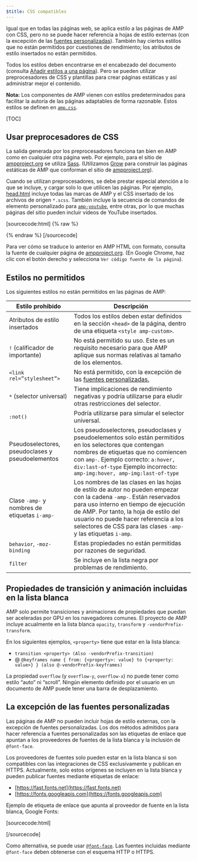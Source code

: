 ```yaml
---
$title: CSS compatibles
---
```


Igual que en todas las páginas web, se aplica estilo a las páginas de AMP con CSS, pero no se puede hacer referencia a hojas de estilo externas
(con la excepción de las [fuentes personalizadas](#la-excepcion-de-las-fuentes-personalizadas)).
También hay ciertos estilos que no están permitidos por cuestiones de rendimiento;
los atributos de estilo insertados no están permitidos.

Todos los estilos deben encontrarse en el encabezado del documento
(consulta [Añadir estilos a una página](/docs/guides/validate.html#add-styles-to-a-page)).
Pero se pueden utilizar preprocesadores de CSS y plantillas para crear páginas estáticas
y así administrar mejor el contenido.

**Nota:**
Los componentes de AMP vienen con estilos predeterminados
para facilitar la autoría de las páginas adaptables de forma razonable.
Estos estilos se definen en
[`amp.css`](https://github.com/ampproject/amphtml/blob/master/css/amp.css).

[TOC]

## Usar preprocesadores de CSS

La salida generada por los preprocesadores funciona tan bien en AMP como en cualquier otra página web.
Por ejemplo, para el sitio de [ampproject.org](https://www.ampproject.org/) se utiliza
[Sass](http://sass-lang.com/).
(Utilizamos [Grow](http://grow.io/) para construir las páginas estáticas de AMP
que conforman el sitio de [ampproject.org](https://www.ampproject.org/)).

Cuando se utilizan preprocesadores,
se debe prestar especial atención a lo que se incluye, y cargar solo lo que utilicen las páginas.
Por ejemplo,
[head.html](https://github.com/ampproject/docs/blob/master/views/partials/head.html)
incluye todas las marcas de AMP y el CSS insertado de los archivos de origen `*.scss`.
También incluye la secuencia de comandos de elemento personalizado para
[`amp-youtube`](/docs/reference/extended/amp-youtube.html), entre otras, por lo que muchas páginas del sitio pueden incluir vídeos de YouTube insertados.

[sourcecode:html] {% raw %}
<head>
  <meta charset="utf-8">
  <meta name="viewport" content="width=device-width,minimum-scale=1,initial-scale=1">
  <meta content="IE=Edge" http-equiv="X-UA-Compatible">
  <meta property="og:description" content="{% if doc.description %}{{doc.description}} – {% endif %}Accelerated Mobile Pages Project">
  <meta name="description" content="{% if doc.description %}{{doc.description}} – {% endif %}Accelerated Mobile Pages Project">

  <title>Accelerated Mobile Pages Project</title>
  <link rel="shortcut icon" href="/static/img/amp_favicon.png">
  <link rel="canonical" href="https://www.ampproject.org{{doc.url.path}}">
  <link href="https://fonts.googleapis.com/css?family=Roboto:200,300,400,500,700" rel="stylesheet" type="text/css">
  <style amp-custom>
  {% include "/assets/css/main.min.css" %}
  </style>

  <style amp-boilerplate>body{-webkit-animation:-amp-start 8s steps(1,end) 0s 1 normal both;-moz-animation:-amp-start 8s steps(1,end) 0s 1 normal both;-ms-animation:-amp-start 8s steps(1,end) 0s 1 normal both;animation:-amp-start 8s steps(1,end) 0s 1 normal both}@-webkit-keyframes -amp-start{from{visibility:hidden}to{visibility:visible}}@-moz-keyframes -amp-start{from{visibility:hidden}to{visibility:visible}}@-ms-keyframes -amp-start{from{visibility:hidden}to{visibility:visible}}@-o-keyframes -amp-start{from{visibility:hidden}to{visibility:visible}}@keyframes -amp-start{from{visibility:hidden}to{visibility:visible}}</style><noscript><style amp-boilerplate>body{-webkit-animation:none;-moz-animation:none;-ms-animation:none;animation:none}</style></noscript>
  <script async src="https://cdn.ampproject.org/v0.js"></script>
  <script async custom-element="amp-carousel" src="https://cdn.ampproject.org/v0/amp-carousel-0.1.js"></script>
  <script async custom-element="amp-analytics" src="https://cdn.ampproject.org/v0/amp-analytics-0.1.js"></script>
  <script async custom-element="amp-lightbox" src="https://cdn.ampproject.org/v0/amp-lightbox-0.1.js"></script>
  <script async custom-element="amp-youtube" src="https://cdn.ampproject.org/v0/amp-youtube-0.1.js"></script>
  <script async custom-element="amp-sidebar" src="https://cdn.ampproject.org/v0/amp-sidebar-0.1.js"></script>
  <script async custom-element="amp-iframe" src="https://cdn.ampproject.org/v0/amp-iframe-0.1.js"></script>
</head>
{% endraw %} [/sourcecode]

Para ver cómo se traduce lo anterior en AMP HTML con formato,
consulta la fuente de cualquier página de [ampproject.org](https://www.ampproject.org/).
(En Google Chrome, haz clic con el botón derecho y selecciona `Ver código fuente de la página`).

## Estilos no permitidos

Los siguientes estilos no están permitidos en las páginas de AMP:

<table>
  <thead>
    <tr>
      <th data-th="Banned style">Estilo prohibido</th>
      <th data-th="Description">Descripción</th>
    </tr>
  </thead>
  <tbody>
    <tr>
      <td data-th="Banned style">Atributos de estilo insertados</td>
      <td data-th="Description">Todos los estilos deben estar definidos en la sección <code>&lt;head&gt;</code> de la página,       	dentro de una etiqueta <code>&lt;style amp-custom&gt;</code>.</td>
    </tr>
    <tr>
      <td data-th="Banned style"><code>!</code> (calificador de importante) </td>
      <td data-th="Description">No está permitido su uso.
      Este es un requisito necesario para que AMP aplique sus normas relativas al tamaño de los elementos.</td>
    </tr>
    <tr>
      <td data-th="Banned style"><code>&lt;link rel=”stylesheet”&gt;</code></td>
      <td data-th="Description">No está permitido, con la excepción de las <a href="#the-custom-fonts-exception">fuentes personalizadas.</td>
    </tr>
    <tr>
      <td data-th="Banned style"><code>*</code> (selector universal)</td>
      <td data-th="Description">Tiene implicaciones de rendimiento negativas y podría utilizarse para eludir otras restricciones del selector.</td>
    </tr>
    <tr>
      <td data-th="Banned style"><code>:not()</code></td>
      <td data-th="Description">Podría utilizarse para simular el selector universal.</td>
    </tr>
    <tr>
      <td data-th="Banned style">Pseudoselectores, pseudoclases y pseudoelementos</td>
      <td data-th="Description">Los pseudoselectores, pseudoclases y pseudoelementos solo están permitidos en los selectores que contengan nombres de etiquetas que no comiencen con <code>amp-</code>.
      Ejemplo correcto: <code>a:hover, div:last-of-type</code>
      Ejemplo incorrecto: <code>amp-img:hover, amp-img:last-of-type</code></td>
    </tr>
    <tr>
      <td data-th="Banned style">Clase <code>-amp-</code> y nombres de etiquetas <code>i-amp-</code></td>
      <td data-th="Description">Los nombres de las clases en las hojas de estilo de autor no pueden empezar con la cadena <code>-amp-</code>. Están reservados para uso interno en tiempo de ejecución de AMP. Por tanto, la hoja de estilo del usuario no puede hacer referencia a los selectores de CSS para las clases <code>-amp-</code> y las etiquetas <code>i-amp</code>.</td>
    </tr>
    <tr>
      <td data-th="Banned style"><code>behavior</code>, <code>-moz-binding</code></td>
      <td data-th="Description">Estas propiedades no están permitidas
      por razones de seguridad.</td>
    </tr>
    <tr>
      <td data-th="Banned style"><code>filter</code></td>
      <td data-th="Description">Se incluye en la lista negra por problemas de rendimiento.</td>
    </tr>
  </tbody>
</table>

## Propiedades de transición y animación incluidas en la lista blanca

AMP solo permite transiciones y animaciones de propiedades
que puedan ser aceleradas por GPU en los navegadores comunes.
El proyecto de AMP incluye acualmente en la lista blanca `opacity`, `transform`
y `-vendorPrefix-transform`.

En los siguientes ejemplos, `<property>` tiene que estar en la lista blanca:

* `transition <property> (Also -vendorPrefix-transition)`
* @ `@keyframes name { from: {<property>: value} to {<property: value>} } (also @-vendorPrefix-keyframes)`

La propiedad `overflow` (y `overflow-y`, `overflow-x`)
no puede tener como estilo “auto” ni “scroll”.
Ningún elemento definido por el usuario en un documento de AMP puede tener una barra de desplazamiento.

## La excepción de las fuentes personalizadas

Las páginas de AMP no pueden incluir hojas de estilo externas, con la excepción de fuentes personalizadas.
Los dos métodos admitidos para hacer referencia a fuentes personalizadas son
las etiquetas de enlace que apuntan a los proveedores de fuentes de la lista blanca y la inclusión de `@font-face`.

Los proveedores de fuentes solo pueden estar en la lista blanca
si son compatibles con las integraciones de CSS exclusivamente y publican en HTTPS.
Actualmente, solo estos orígenes se incluyen en la lista blanca
y pueden publicar fuentes mediante etiquetas de enlace:

* [https://fast.fonts.net](https://fast.fonts.net)
* [https://fonts.googleapis.com](https://fonts.googleapis.com)

Ejemplo de etiqueta de enlace que apunta al proveedor de fuente en la lista blanca, Google Fonts:

[sourcecode:html]
<link rel="stylesheet" href="https://fonts.googleapis.com/css?family=Tangerine">
[/sourcecode]

Como alternativa, se puede usar [`@font-face`](https://developer.mozilla.org/en-US/docs/Web/CSS/@font-face).
Las fuentes incluidas mediante `@font-face` deben obtenerse con
el esquema HTTP o HTTPS.
